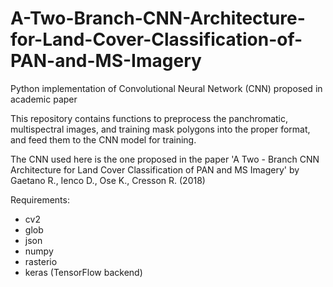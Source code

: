 # A-Two-Branch-CNN-Architecture-for-Land-Cover-Classification-of-PAN-and-MS-Imagery
Python implementation of Convolutional Neural Network (CNN) proposed in academic paper

This repository contains functions to preprocess the panchromatic, multispectral images, and training mask polygons into the proper
format, and feed them to the CNN model for training.

The CNN used here is the one proposed in the paper 'A Two - Branch CNN Architecture for Land Cover Classification of PAN and MS Imagery'
by Gaetano R., Ienco D., Ose K., Cresson R. (2018)

Requirements:
- cv2
- glob
- json
- numpy
- rasterio
- keras (TensorFlow backend)
